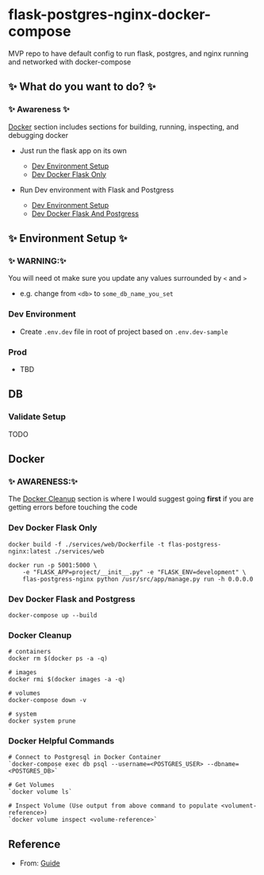 # flask-postgres-nginx-docker-compose
MVP repo to have default config to run flask, postgres, and nginx running and networked with docker-compose

## ✨ What do you want to do? ✨
### ✨ Awareness ✨
[Docker](#docker) section includes sections for building, running, inspecting, and debugging docker
- Just run the flask app on its own
    - [Dev Environment Setup](#dev-environment)
    - [Dev Docker Flask Only](#dev-docker-flask-only)

- Run Dev environment with Flask and Postgress
    - [Dev Environment Setup](#dev-environment)
    - [Dev Docker Flask And Postgress](#dev-docker-flask-and-postgress)

## ✨ Environment Setup ✨
### ✨ WARNING:✨  
You will need ot make sure you update any values surrounded by `<` and `>`
- e.g. change from `<db>` to `some_db_name_you_set`

### Dev Environment
- Create `.env.dev` file in root of project based on `.env.dev-sample`

### Prod
- TBD


## DB
### Validate Setup
TODO

## Docker
### ✨ AWARENESS:✨  
The [Docker Cleanup](#docker-cleanup) section is where I would suggest going **first** if you are getting errors before touching the code

### Dev Docker Flask Only
```shell
docker build -f ./services/web/Dockerfile -t flas-postgress-nginx:latest ./services/web

docker run -p 5001:5000 \
    -e "FLASK_APP=project/__init__.py" -e "FLASK_ENV=development" \
    flas-postgress-nginx python /usr/src/app/manage.py run -h 0.0.0.0
```
### Dev Docker Flask and Postgress
```shell
docker-compose up --build
```


### Docker Cleanup
```shell
# containers
docker rm $(docker ps -a -q)

# images
docker rmi $(docker images -a -q)

# volumes
docker-compose down -v

# system 
docker system prune
```


### Docker Helpful Commands
```shell 
# Connect to Postgresql in Docker Container
`docker-compose exec db psql --username=<POSTGRES_USER> --dbname=<POSTGRES_DB>`

# Get Volumes
`docker volume ls`

# Inspect Volume (Use output from above command to populate <volument-reference>)
`docker volume inspect <volume-reference>`
```

## Reference
- From: [Guide](https://testdriven.io/blog/dockerizing-flask-with-postgres-gunicorn-and-nginx/)


